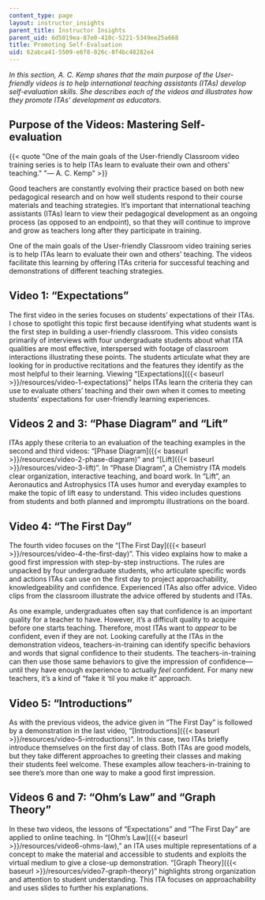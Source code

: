 ```yaml
---
content_type: page
layout: instructor_insights
parent_title: Instructor Insights
parent_uid: 6d5019ea-87e0-410c-5221-5349ee25a668
title: Promoting Self-Evaluation
uid: 62abca41-5509-e6f8-026c-8f4bc48282e4
---
```


_In this section, A. C. Kemp shares that the main purpose of the User-friendly videos is to help international teaching assistants (ITAs) develop self-evaluation skills. She describes each of the videos and illustrates how they promote ITAs' development as educators._

Purpose of the Videos: Mastering Self-evaluation
------------------------------------------------

{{< quote "One of the main goals of the User-friendly Classroom video training series is to help ITAs learn to evaluate their own and others' teaching." "— A. C. Kemp" >}}

Good teachers are constantly evolving their practice based on both new pedagogical research and on how well students respond to their course materials and teaching strategies. It’s important that international teaching assistants (ITAs) learn to view their pedagogical development as an ongoing process (as opposed to an endpoint), so that they will continue to improve and grow as teachers long after they participate in training.

One of the main goals of the User-friendly Classroom video training series is to help ITAs learn to evaluate their own and others' teaching. The videos facilitate this learning by offering ITAs criteria for successful teaching and demonstrations of different teaching strategies. 

Video 1: “Expectations”
-----------------------

The first video in the series focuses on students’ expectations of their ITAs. I chose to spotlight this topic first because identifying what students want is the first step in building a user-friendly classroom. This video consists primarily of interviews with four undergraduate students about what ITA qualities are most effective, interspersed with footage of classroom interactions illustrating these points. The students articulate what they are looking for in productive recitations and the features they identify as the most helpful to their learning. Viewing “[Expectations]({{< baseurl >}}/resources/video-1-expectations)” helps ITAs learn the criteria they can use to evaluate others’ teaching and their own when it comes to meeting students’ expectations for user-friendly learning experiences.

Videos 2 and 3: “Phase Diagram” and “Lift”
------------------------------------------

ITAs apply these criteria to an evaluation of the teaching examples in the second and third videos: “[Phase Diagram]({{< baseurl >}}/resources/video-2-phase-diagram)” and “[Lift]({{< baseurl >}}/resources/video-3-lift)”. In “Phase Diagram”, a Chemistry ITA models clear organization, interactive teaching, and board work. In “Lift”, an Aeronautics and Astrophysics ITA uses humor and everyday examples to make the topic of lift easy to understand. This video includes questions from students and both planned and impromptu illustrations on the board.

Video 4: “The First Day”
------------------------

The fourth video focuses on the “[The First Day]({{< baseurl >}}/resources/video-4-the-first-day)”. This video explains how to make a good first impression with step-by-step instructions. The rules are unpacked by four undergraduate students, who articulate specific words and actions ITAs can use on the first day to project approachability, knowledgeability and confidence. Experienced ITAs also offer advice. Video clips from the classroom illustrate the advice offered by students and ITAs.

As one example, undergraduates often say that confidence is an important quality for a teacher to have. However, it’s a difficult quality to acquire before one starts teaching. Therefore, most ITAs want to _appear_ to be confident, even if they are not. Looking carefully at the ITAs in the demonstration videos, teachers-in-training can identify specific behaviors and words that signal confidence to their students. The teachers-in-training can then use those same behaviors to give the impression of confidence—until they have enough experience to actually _feel_ confident. For many new teachers, it’s a kind of “fake it ‘til you make it” approach.

Video 5: “Introductions”
------------------------

As with the previous videos, the advice given in “The First Day” is followed by a demonstration in the last video, “[Introductions]({{< baseurl >}}/resources/video-5-introductions)”. In this case, two ITAs briefly introduce themselves on the first day of class. Both ITAs are good models, but they take different approaches to greeting their classes and making their students feel welcome. These examples allow teachers-in-training to see there’s more than one way to make a good first impression.

Videos 6 and 7: “Ohm’s Law” and “Graph Theory”
----------------------------------------------

In these two videos, the lessons of “Expectations” and “The First Day” are applied to online teaching. In “[Ohm’s Law]({{< baseurl >}}/resources/video6-ohms-law),” an ITA uses multiple representations of a concept to make the material and accessible to students and exploits the virtual medium to give a close-up demonstration. “[Graph Theory]({{< baseurl >}}/resources/video7-graph-theory)” highlights strong organization and attention to student understanding. This ITA focuses on approachability and uses slides to further his explanations.